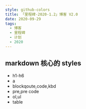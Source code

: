 ```yaml
---
style: github-colors
title: 「里程碑-2020-1.2」博客 V2.0
date: 2020-09-29
tags:
  - 博客
  - 里程碑
  - 计划
  - 2020
---
```


## markdown 核心的 styles

- h1-h6
- a
- blockqoute,code,kbd
- pre,pre code
- ol,ul
- table
